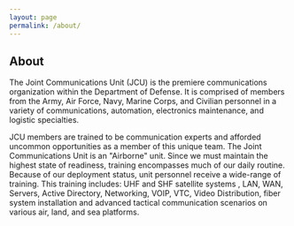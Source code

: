 ```yaml
---
layout: page
permalink: /about/
---
```

## About

The Joint Communications Unit (JCU) is the premiere communications organization within the Department of Defense. It is comprised of members from the Army, Air Force, Navy, Marine Corps, and Civilian personnel in a variety of communications, automation, electronics maintenance, and logistic specialties. 

JCU members are trained to be communication experts and afforded uncommon opportunities as a member of this unique team. The Joint Communications Unit is an "Airborne" unit. Since we must maintain the highest state of readiness, training encompasses much of our daily routine. Because of our deployment status, unit personnel receive a wide-range of training. This training includes: UHF and SHF satellite systems , LAN, WAN, Servers, Active Directory, Networking, VOIP, VTC, Video Distribution, fiber system installation and advanced tactical communication scenarios on various air, land, and sea platforms.  
